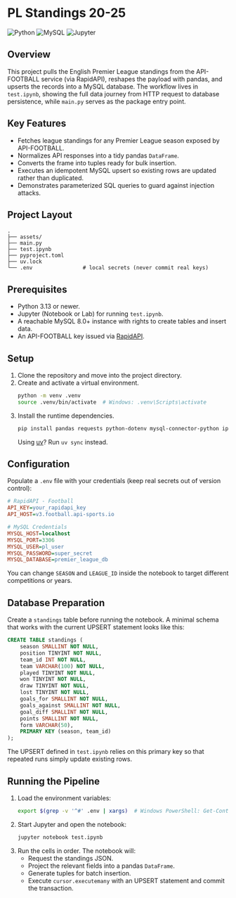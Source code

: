 # PL Standings 20-25

![Python](https://img.shields.io/badge/Python-3.13+-3776AB?logo=python&logoColor=white)
![MySQL](https://img.shields.io/badge/MySQL-8.0+-4479A1?logo=mysql&logoColor=white)
![Jupyter](https://img.shields.io/badge/Jupyter-Notebook-F37626?logo=jupyter&logoColor=white)

## Overview

This project pulls the English Premier League standings from the API-FOOTBALL service (via RapidAPI), reshapes the payload with pandas, and upserts the records into a MySQL database. The workflow lives in `test.ipynb`, showing the full data journey from HTTP request to database persistence, while `main.py` serves as the package entry point.

## Key Features

- Fetches league standings for any Premier League season exposed by API-FOOTBALL.
- Normalizes API responses into a tidy pandas `DataFrame`.
- Converts the frame into tuples ready for bulk insertion.
- Executes an idempotent MySQL upsert so existing rows are updated rather than duplicated.
- Demonstrates parameterized SQL queries to guard against injection attacks.

## Project Layout

```text
.
├── assets/
├── main.py
├── test.ipynb
├── pyproject.toml
├── uv.lock
└── .env                # local secrets (never commit real keys)
```

## Prerequisites

- Python 3.13 or newer.
- Jupyter (Notebook or Lab) for running `test.ipynb`.
- A reachable MySQL 8.0+ instance with rights to create tables and insert data.
- An API-FOOTBALL key issued via [RapidAPI](https://rapidapi.com/api-sports/api/api-football/).

## Setup

1. Clone the repository and move into the project directory.
2. Create and activate a virtual environment.
   ```bash
   python -m venv .venv
   source .venv/bin/activate  # Windows: .venv\Scripts\activate
   ```
3. Install the runtime dependencies.
   ```bash
   pip install pandas requests python-dotenv mysql-connector-python ipykernel
   ```
   Using [uv](https://github.com/astral-sh/uv)? Run `uv sync` instead.

## Configuration

Populate a `.env` file with your credentials (keep real secrets out of version control):

```ini
# RapidAPI - Football
API_KEY=your_rapidapi_key
API_HOST=v3.football.api-sports.io

# MySQL Credentials
MYSQL_HOST=localhost
MYSQL_PORT=3306
MYSQL_USER=pl_user
MYSQL_PASSWORD=super_secret
MYSQL_DATABASE=premier_league_db
```

You can change `SEASON` and `LEAGUE_ID` inside the notebook to target different competitions or years.

## Database Preparation

Create a `standings` table before running the notebook. A minimal schema that works with the current UPSERT statement looks like this:

```sql
CREATE TABLE standings (
    season SMALLINT NOT NULL,
    position TINYINT NOT NULL,
    team_id INT NOT NULL,
    team VARCHAR(100) NOT NULL,
    played TINYINT NOT NULL,
    won TINYINT NOT NULL,
    draw TINYINT NOT NULL,
    lost TINYINT NOT NULL,
    goals_for SMALLINT NOT NULL,
    goals_against SMALLINT NOT NULL,
    goal_diff SMALLINT NOT NULL,
    points SMALLINT NOT NULL,
    form VARCHAR(50),
    PRIMARY KEY (season, team_id)
);
```

The UPSERT defined in `test.ipynb` relies on this primary key so that repeated runs simply update existing rows.

## Running the Pipeline

1. Load the environment variables:
   ```bash
   export $(grep -v '^#' .env | xargs)  # Windows PowerShell: Get-Content .env | %{ if ($_ -and $_ -notmatch '^#') { $_ } }
   ```
2. Start Jupyter and open the notebook:
   ```bash
   jupyter notebook test.ipynb
   ```
3. Run the cells in order. The notebook will:
   - Request the standings JSON.
   - Project the relevant fields into a pandas `DataFrame`.
   - Generate tuples for batch insertion.
   - Execute `cursor.executemany` with an UPSERT statement and commit the transaction.

